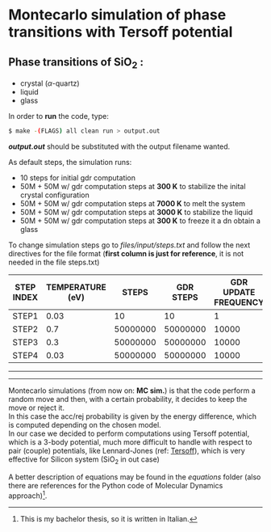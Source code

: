 # Montecarlo simulation of phase transitions with Tersoff potential
## Phase transitions of SiO<sub>2</sub> : 
 * crystal ($\alpha$-quartz)
 * liquid
 * glass

In order to **run** the code, type:
```sh
$ make -(FLAGS) all clean run > output.out
```

<!-- where _FLAGS_ can be DTHREAD=nthreads:
* nthreads is the number of Open-mp parallelization order that the user wants -->

***output.out*** should be substituted with the output filename wanted.

As default steps, the simulation runs:
- 10 steps for initial gdr computation
- 50M + 50M w/ gdr computation steps at **300 K** to stabilize the inital crystal configuration
- 50M + 50M w/ gdr computation steps at **7000 K** to melt the system
- 50M + 50M w/ gdr computation steps at **3000 K** to stabilize the liquid
- 50M + 50M w/ gdr computation steps at **300 K** to freeze it a dn obtain a glass

To change simulation steps go to *files/input/steps.txt* and follow the next directives for the file format (**first column is just for reference**, it is not needed in the file steps.txt)

STEP INDEX | TEMPERATURE (eV) | STEPS | GDR STEPS | GDR UPDATE FREQUENCY|
-|-|-|-|--|
STEP1|0.03|10|10|1
STEP2|0.7|50000000|50000000|10000
STEP3|0.3|50000000|50000000|10000
STEP4|0.03|50000000|50000000|10000

---
---

Montecarlo simulations (from now on: **MC sim.**) is that the code perform a random move and then, with a certain probability, it decides to keep the move or reject it.  
In this case the acc/rej probability is given by the energy difference, which is computed depending on the chosen model.  
In our case we decided to perform computations using Tersoff potential, which is a 3-body potential, much more difficult to handle with respect to pair (couple) potentials, like Lennard-Jones (ref: [Tersoff](https://ui.adsabs.harvard.edu/abs/1988PhRvB..37.6991T/abstract)), which is very effective for Silicon system (SiO<sub>2</sub> in out case)

A better description of equations may be found in the *equations* folder (also there are references for the Python code of Molecular Dynamics approach)[^1].

[^1]: This is my bachelor thesis, so it is written in Italian.
